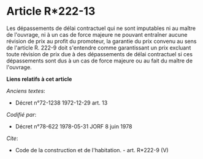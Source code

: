 # Article R*222-13

Les dépassements de délai contractuel qui ne sont imputables ni au maître de l'ouvrage, ni à un cas de force majeure ne
pouvant entraîner aucune révision de prix au profit du promoteur, la garantie du prix convenu au sens de l'article R. 222-9
doit s'entendre comme garantissant un prix excluant toute révision de prix due à des dépassements de délai contractuel si ces
dépassements sont dus à un cas de force majeure ou au fait du maître de l'ouvrage.

**Liens relatifs à cet article**

_Anciens textes_:

  - Décret n°72-1238 1972-12-29 art. 13

_Codifié par_:

  - Décret n°78-622 1978-05-31 JORF 8 juin 1978

_Cite_:

  - Code de la construction et de l'habitation. - art. R*222-9 (V)
